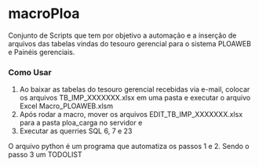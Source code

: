 # macroPloa
Conjunto de Scripts que tem por objetivo a automação e a inserção de arquivos das tabelas vindas do tesouro gerencial para o sistema PLOAWEB e Painéis gerenciais.

### Como Usar
1) Ao baixar as tabelas do tesouro gerencial recebidas via e-mail, colocar os arquivos TB_IMP_XXXXXXX.xlsx em uma pasta e executar o arquivo Excel Macro_PLOAWEB.xlsm
2) Após rodar a macro, mover os arquivos EDIT_TB_IMP_XXXXXXX.xlsx para a pasta ploa_carga no servidor e 
3) Executar as querries SQL 6, 7 e 23

O arquivo python é um programa que automatiza os passos 1 e 2. Sendo o passo 3 um TODOLIST

